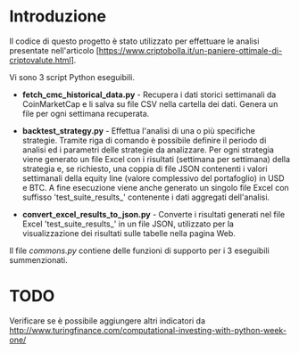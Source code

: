 # Introduzione

Il codice di questo progetto è stato utilizzato per effettuare le analisi presentate nell'articolo
[https://www.criptobolla.it/un-paniere-ottimale-di-criptovalute.html].

Vi sono 3 script Python eseguibili.

* **fetch_cmc_historical_data.py** - Recupera i dati storici settimanali da CoinMarketCap e li
  salva su file CSV nella cartella dei dati. Genera un file per ogni settimana recuperata.

* **backtest_strategy.py** - Effettua l'analisi di una o più specifiche strategie. Tramite
  riga di comando è possibile definire il periodo di analisi ed i parametri delle strategie
  da analizzare. Per ogni strategia viene generato un file Excel con i risultati (settimana per
  settimana) della strategia e, se richiesto, una coppia di file JSON contenenti i valori settimanali
  della equity line (valore complessivo del portafoglio) in USD e BTC.
  A fine esecuzione viene anche generato un singolo file Excel con suffisso 'test_suite_results_'
  contenente i dati aggregati dell'analisi.
  
* **convert_excel_results_to_json.py** - Converte i risultati generati nel file Excel 'test_suite_results_'
  in un file JSON, utilizzato per la visualizzazione dei risultati sulle tabelle nella pagina Web.

Il file *commons.py* contiene delle funzioni di supporto per i 3 eseguibili summenzionati.


# TODO

Verificare se è possibile aggiungere altri indicatori da http://www.turingfinance.com/computational-investing-with-python-week-one/
